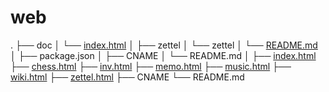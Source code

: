 # web

.
├── doc
│   └── [index.html](doc.wesvi.com)
│
├── zettel
│   └── zettel
│           └── [README.md](zettel.wesvi.com)
│   ├── package.json
│   ├── CNAME
│   └── README.md
│
├── [index.html](www.wesvi.com) 
├── [chess.html](/chess.html)
├── [inv.html](/inv.html)
├── [memo.html](/memo.html)
├── [music.html](/music.html)
├── [wiki.html](/wiki.html)
├── [zettel.html](/zettel.html)
├── CNAME
└── README.md
